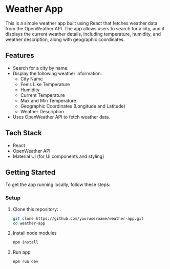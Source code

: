 # Weather App

This is a simple weather app built using React that fetches weather data from the OpenWeather API. The app allows users to search for a city, and it displays the current weather details, including temperature, humidity, and weather description, along with geographic coordinates.

## Features

- Search for a city by name.
- Display the following weather information:
  - City Name
  - Feels Like Temperature
  - Humidity
  - Current Temperature
  - Max and Min Temperature
  - Geographic Coordinates (Longitude and Latitude)
  - Weather Description
- Uses OpenWeather API to fetch weather data.

## Tech Stack

- React
- OpenWeather API
- Material UI (for UI components and styling)

## Getting Started

To get the app running locally, follow these steps:

### Setup

1. Clone this repository:

   ```bash
   git clone https://github.com/yourusername/weather-app.git
   cd weather-app
   ```

2. Install node modules
    ```bash
    npm install

3. Run app
    ```bash
    npm run dev
    ```



